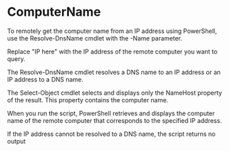 # ComputerName
To remotely get the computer name from an IP address using PowerShell, use the Resolve-DnsName cmdlet with the -Name parameter.

Replace "IP here" with the IP address of the remote computer you want to query.

The Resolve-DnsName cmdlet resolves a DNS name to an IP address or an IP address to a DNS name.  

The Select-Object cmdlet selects and displays only the NameHost property of the result. This property contains the computer name.

When you run the script, PowerShell retrieves and displays the computer name of the remote computer that corresponds to the specified IP address.

If the IP address cannot be resolved to a DNS name, the script returns no output
